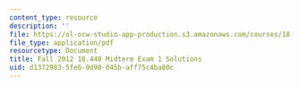 ```yaml
---
content_type: resource
description: ''
file: https://ol-ocw-studio-app-production.s3.amazonaws.com/courses/18-600-probability-and-random-variables-fall-2019/d13729835fe69d90045baff75c4ba80c_MIT18_600F19_mid1_2012_soln.pdf
file_type: application/pdf
resourcetype: Document
title: Fall 2012 18.440 Midterm Exam 1 Solutions
uid: d1372983-5fe6-9d90-045b-aff75c4ba80c
---
```

